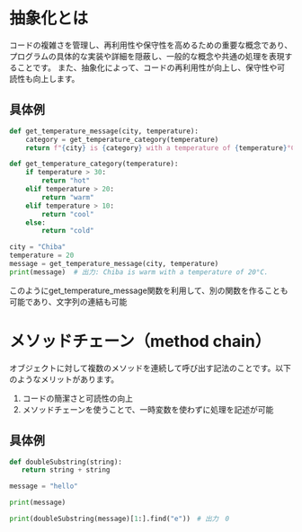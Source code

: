 
#  抽象化とは
コードの複雑さを管理し、再利用性や保守性を高めるための重要な概念であり、プログラムの具体的な実装や詳細を隠蔽し、一般的な概念や共通の処理を表現することです。
また、抽象化によって、コードの再利用性が向上し、保守性や可読性も向上します。

## 具体例
``` python
def get_temperature_message(city, temperature):
    category = get_temperature_category(temperature)
    return f"{city} is {category} with a temperature of {temperature}°C."

def get_temperature_category(temperature):
    if temperature > 30:
        return "hot"
    elif temperature > 20:
        return "warm"
    elif temperature > 10:
        return "cool"
    else:
        return "cold"

city = "Chiba"
temperature = 20
message = get_temperature_message(city, temperature)
print(message)  # 出力: Chiba is warm with a temperature of 20°C.

```
このようにget_temperature_message関数を利用して、別の関数を作ることも可能であり、文字列の連結も可能

# メソッドチェーン（method chain）
オブジェクトに対して複数のメソッドを連続して呼び出す記法のことです。以下のようなメリットがあります。
1. コードの簡潔さと可読性の向上
2. メソッドチェーンを使うことで、一時変数を使わずに処理を記述が可能

## 具体例
``` python
def doubleSubstring(string):
   return string + string

message = "hello"

print(message)

print(doubleSubstring(message)[1:].find("e"))　# 出力　0

```
